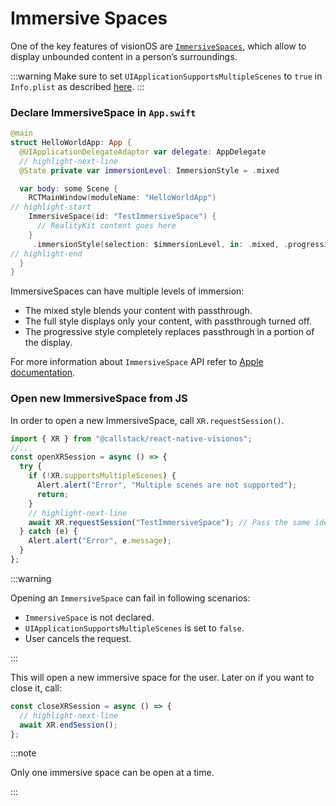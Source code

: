# Immersive Spaces

One of the key features of visionOS are [`ImmersiveSpaces`](https://developer.apple.com/documentation/swiftui/immersive-spaces), which allow to display unbounded content in a person’s surroundings.

:::warning
Make sure to set `UIApplicationSupportsMultipleScenes` to `true` in `Info.plist` as described [here](/api/XR#uiapplicationsupportsmultiplescenes).
:::

### Declare ImmersiveSpace in `App.swift`

```swift title="App.swift"
@main
struct HelloWorldApp: App {
  @UIApplicationDelegateAdaptor var delegate: AppDelegate
  // highlight-next-line
  @State private var immersionLevel: ImmersionStyle = .mixed

  var body: some Scene {
    RCTMainWindow(moduleName: "HelloWorldApp")
// highlight-start
    ImmersiveSpace(id: "TestImmersiveSpace") {
      // RealityKit content goes here
    }
     .immersionStyle(selection: $immersionLevel, in: .mixed, .progressive, .full)
// highlight-end
  }
}
```

ImmersiveSpaces can have multiple levels of immersion:

- The mixed style blends your content with passthrough.
- The full style displays only your content, with passthrough turned off.
- The progressive style completely replaces passthrough in a portion of the display.

For more information about `ImmersiveSpace` API refer to [Apple documentation](https://developer.apple.com/documentation/swiftui/immersive-spaces).

### Open new ImmersiveSpace from JS

In order to open a new ImmersiveSpace, call `XR.requestSession()`.

```ts
import { XR } from "@callstack/react-native-visionos";
//...
const openXRSession = async () => {
  try {
    if (!XR.supportsMultipleScenes) {
      Alert.alert("Error", "Multiple scenes are not supported");
      return;
    }
    // highlight-next-line
    await XR.requestSession("TestImmersiveSpace"); // Pass the same identifier from `App.swift`
  } catch (e) {
    Alert.alert("Error", e.message);
  }
};
```

:::warning

Opening an `ImmersiveSpace` can fail in following scenarios:

- `ImmersiveSpace` is not declared.
- `UIApplicationSupportsMultipleScenes` is set to `false`.
- User cancels the request.

:::

This will open a new immersive space for the user. Later on if you want to close it, call:

```ts
const closeXRSession = async () => {
  // highlight-next-line
  await XR.endSession();
};
```

:::note

Only one immersive space can be open at a time.

:::
